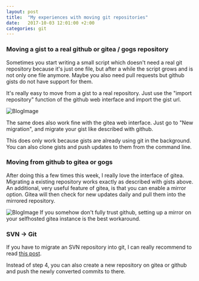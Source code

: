```yaml
---
layout: post
title:  "My experiences with moving git repositories"
date:   2017-10-03 12:01:00 +2:00
categories: git
---
```


### Moving a gist to a real github or gitea / gogs repository

Sometimes you start writing a small script which doesn't need a real git repository because it's just one file, but after a while the script grows and is not only one file anymore. Maybe you also need pull requests but github gists do not have support for them.

It's really easy to move from a gist to a real repository. Just use the "import repository" function of the github web interface and import the gist url.

![BlogImage](https://imgload.org/images/Spectacle.a13149aab2e75e8af02000.png)

The same does also work fine with the gitea web interface. Just go to "New migration", and migrate your gist like described with github.

This does only work because gists are already using git in the background. You can also clone gists and push updates to them from the command line.

### Moving from github to gitea or gogs

After doing this a few times this week, I really love the interface of gitea. Migrating a existing repository works exactly as described with gists above. An additional, very useful feature of gitea, is that you can enable a mirror option. Gitea will then check for new updates daily and pull them into the mirrored repository.

![BlogImage](https://imgload.org/images/Screenshot-2017-10-3-Rasputin-Gitea192f4de6759e375e.md.png)
If you somehow don't fully trust github, setting up a mirror on your selfhosted gitea instance is the best workaround.

### SVN -> Git

If you have to migrate an SVN repository into git, I can really recommend to read [this post](https://john.albin.net/git/convert-subversion-to-git).

Instead of step 4, you can also create a new repository on gitea or github and push the newly converted commits to there.
